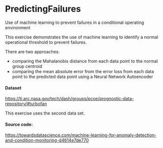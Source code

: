 # PredictingFailures
Use of machine learning to prevent failures in a conditional operating environment

This exercise demonstrates the use of machine learning to identify a normal operational threshold to prevent failures.

There are two approaches:
- comparing the Mahalanobis distance from each data point to the normal group centroid
- comparing the mean absolute error from the error loss from each data point to the predicted data point using a Neural Network Autoencoder 

#### Dataset
https://ti.arc.nasa.gov/tech/dash/groups/pcoe/prognostic-data-repository/#turbofan

This exercise uses the second data set.

#### Source code:
https://towardsdatascience.com/machine-learning-for-anomaly-detection-and-condition-monitoring-d4614e7de770
